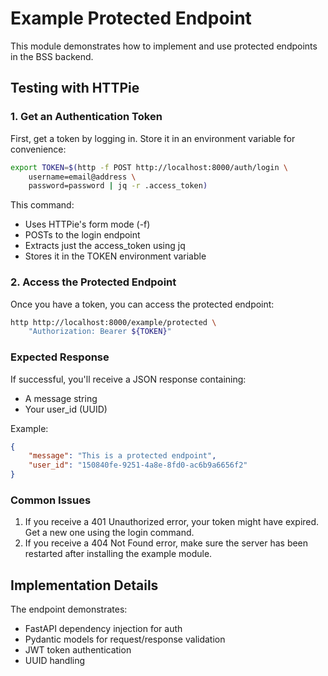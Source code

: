 # Example Protected Endpoint

This module demonstrates how to implement and use protected endpoints in the BSS backend.

## Testing with HTTPie

### 1. Get an Authentication Token

First, get a token by logging in. Store it in an environment variable for convenience:

```bash
export TOKEN=$(http -f POST http://localhost:8000/auth/login \
    username=email@address \
    password=password | jq -r .access_token)
```

This command:
- Uses HTTPie's form mode (-f)
- POSTs to the login endpoint
- Extracts just the access_token using jq
- Stores it in the TOKEN environment variable

### 2. Access the Protected Endpoint

Once you have a token, you can access the protected endpoint:

```bash
http http://localhost:8000/example/protected \
    "Authorization: Bearer ${TOKEN}"
```

### Expected Response

If successful, you'll receive a JSON response containing:
- A message string
- Your user_id (UUID)

Example:
```json
{
    "message": "This is a protected endpoint",
    "user_id": "150840fe-9251-4a8e-8fd0-ac6b9a6656f2"
}
```

### Common Issues

1. If you receive a 401 Unauthorized error, your token might have expired. Get a new one using the login command.
2. If you receive a 404 Not Found error, make sure the server has been restarted after installing the example module.

## Implementation Details

The endpoint demonstrates:
- FastAPI dependency injection for auth
- Pydantic models for request/response validation
- JWT token authentication
- UUID handling
